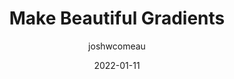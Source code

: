 ---
author: joshwcomeau
date: 2022-01-11
permalink: false
tags:
  - css
  - gradients
target_url: https://www.joshwcomeau.com/css/make-beautiful-gradients/
title: Make Beautiful Gradients
---
